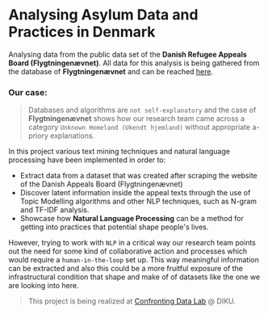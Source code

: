 # Analysing Asylum Data and Practices in Denmark

Analysing data from the public data set of the **Danish Refugee Appeals Board (Flygtningenævnet)**. All data for this analysis is being gathered from the database of **Flygtningenævnet** and can be reached [here](https://fln.dk/da/Praksis).

### Our case:

> Databases and algorithms are `not self-explanatory` and the case of **Flygtningenævnet** shows how our research team came across a category `Unknown Homeland (Ukendt hjemland)` without appropriate a-priory explanations.

In this project various text mining techniques and natural language processing have been implemented in order to:

- Extract data from a dataset that was created after scraping the website of the Danish Appeals Board (Flygtningenævnet)
- Discover latent information inside the appeal texts through the use of Topic Modelling algorithms and other NLP techniques, such as N-gram and TF-IDF analysis.
- Showcase how **Natural Language Processing** can be a method for getting into practices that potential shape people's lives.

However, trying to work with `NLP` in a critical way our research team points out the need for some kind of collaborative action and processes which would require a `human-in-the-loop` set up. This way meaningful information can be extracted and also this could be a more fruitful exposure of the infrastructural condition that shape and make of of datasets like the one we are looking into here.  

> This project is being realized at [Confronting Data Lab](https://www.confrontingdata.dk) @ DIKU.
